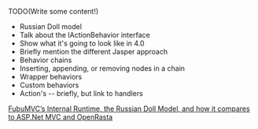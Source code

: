 <!--Title:Understanding the Behavior Model-->
<!--Url:behaviors-->

TODO(Write some content!)

* Russian Doll model
* Talk about the IActionBehavior interface
* Show what it's going to look like in 4.0
* Briefly mention the different Jasper approach
* Behavior chains
* Inserting, appending, or removing nodes in a chain
* Wrapper behaviors
* Custom behaviors
* Action's -- briefly, but link to handlers


[FubuMVC’s Internal Runtime, the Russian Doll Model, and how it compares to ASP.Net MVC and OpenRasta](http://codebetter.com/jeremymiller/2011/01/09/fubumvcs-internal-runtime-the-russian-doll-model-and-how-it-compares-to-asp-net-mvc-and-openrasta/)
